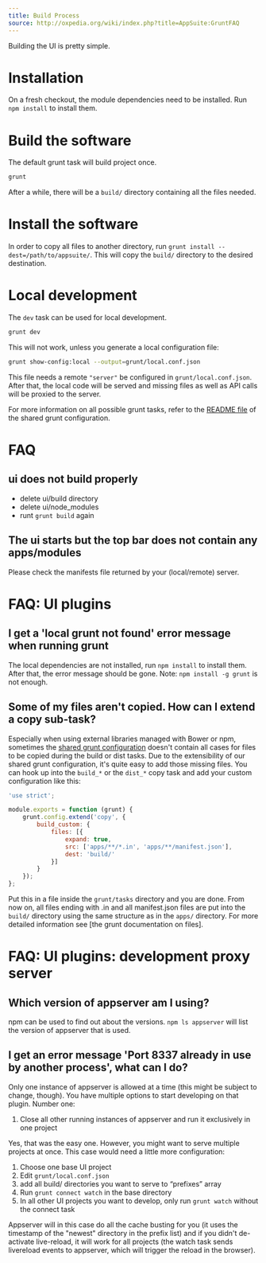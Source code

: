 ```yaml
---
title: Build Process
source: http://oxpedia.org/wiki/index.php?title=AppSuite:GruntFAQ
---
```


Building the UI is pretty simple.

# Installation

On a fresh checkout, the module dependencies need to be installed.
Run `npm install` to install them.

# Build the software

The default grunt task will build project once.

```bash
grunt
```

After a while, there will be a `build/` directory containing all the files needed.

# Install the software

In order to copy all files to another directory, run `grunt install --dest=/path/to/appsuite/`.
This will copy the `build/` directory to the desired destination.

# Local development

The `dev` task can be used for local development.

```bash
grunt dev
```

This will not work, unless you generate a local configuration file:

```bash
grunt show-config:local --output=grunt/local.conf.json
```

This file needs a remote `"server"` be configured in `grunt/local.conf.json`.
After that, the local code will be served and missing files as well as API calls will be proxied to the server.

For more information on all possible grunt tasks, refer to the [README file](https://github.com/Open-Xchange-Frontend/shared-grunt-config#tasks)
of the shared grunt configuration.

# FAQ

## ui does not build properly

- delete ui/build directory
- delete ui/node_modules
- runt `grunt build` again

## The ui starts but the top bar does not contain any apps/modules

Please check the manifests file returned by your (local/remote) server.

# FAQ: UI plugins

## I get a 'local grunt not found' error message when running grunt

The local dependencies are not installed, run `npm install` to install them. After that, the error message should be gone. Note: `npm install -g grunt` is not enough.

## Some of my files aren't copied. How can I extend a copy sub-task?

Especially when using external libraries managed with Bower or npm, sometimes the [shared grunt configuration](https://github.com/Open-Xchange-Frontend/shared-grunt-config) doesn't contain all cases for files to be copied during the build or dist tasks.
Due to the extensibility of our shared grunt configuration, it's quite easy to add those missing files.
You can hook up into the `build_*` or the `dist_*` copy task and add your custom configuration like this:

```JavaScript
'use strict';

module.exports = function (grunt) {
    grunt.config.extend('copy', {
        build_custom: {
            files: [{
                expand: true,
                src: ['apps/**/*.in', 'apps/**/manifest.json'],
                dest: 'build/'
            }]
        }
    });
};
```

Put this in a file inside the `grunt/tasks` directory and you are done. From now on, all files ending with .in and all manifest.json files are put into the `build/` directory using the same structure as in the `apps/` directory.
For more detailed information see [the grunt documentation on files].

# FAQ: UI plugins: development proxy server

## Which version of appserver am I using?

npm can be used to find out about the versions. `npm ls appserver` will list the version of appserver that is used.

## I get an error message 'Port 8337 already in use by another process', what can I do?

Only one instance of appserver is allowed at a time (this might be subject to change, though). You have multiple options to start developing on that plugin. Number one:

1.  Close all other running instances of appserver and run it exclusively in one project

Yes, that was the easy one. However, you might want to serve multiple projects at once. This case would need a little more configuration:

1.  Choose one base UI project
2.  Edit `grunt/local.conf.json`
3.  add all build/ directories you want to serve to “prefixes” array
4.  Run `grunt connect watch` in the base directory
5.  In all other UI projects you want to develop, only run `grunt watch` without the connect task

Appserver will in this case do all the cache busting for you (it uses the timestamp of the "newest" directory in the prefix list) and if you didn't de-activate live-reload, it will work for all projects (the watch task sends livereload events to appserver, which will trigger the reload in the browser).
